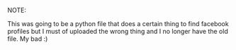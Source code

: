 NOTE:

This was going to be a python file that does a certain thing to find facebook profiles but I must of uploaded the wrong thing and I no longer have the old file. My bad :)
